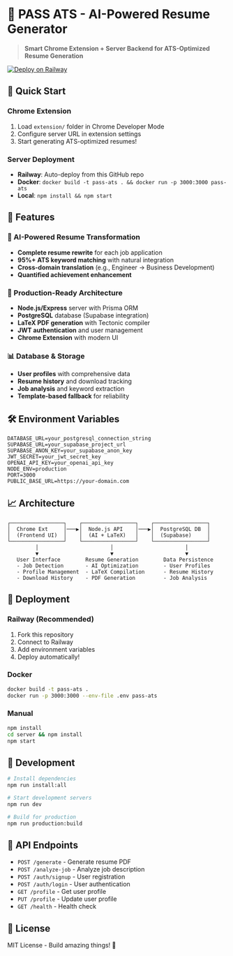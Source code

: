 # 🎯 PASS ATS - AI-Powered Resume Generator

> **Smart Chrome Extension + Server Backend for ATS-Optimized Resume Generation**

[![Deploy on Railway](https://railway.app/button.svg)](https://railway.app/template/your-template-id)

## 🚀 **Quick Start**

### **Chrome Extension**
1. Load `extension/` folder in Chrome Developer Mode
2. Configure server URL in extension settings
3. Start generating ATS-optimized resumes!

### **Server Deployment**
- **Railway**: Auto-deploy from this GitHub repo
- **Docker**: `docker build -t pass-ats . && docker run -p 3000:3000 pass-ats`
- **Local**: `npm install && npm start`

## 🎯 **Features**

### **🤖 AI-Powered Resume Transformation**
- **Complete resume rewrite** for each job application
- **95%+ ATS keyword matching** with natural integration
- **Cross-domain translation** (e.g., Engineer → Business Development)
- **Quantified achievement enhancement**

### **🔧 Production-Ready Architecture**
- **Node.js/Express** server with Prisma ORM
- **PostgreSQL** database (Supabase integration)
- **LaTeX PDF generation** with Tectonic compiler
- **JWT authentication** and user management
- **Chrome Extension** with modern UI

### **📊 Database & Storage**
- **User profiles** with comprehensive data
- **Resume history** and download tracking
- **Job analysis** and keyword extraction
- **Template-based fallback** for reliability

## 🛠 **Environment Variables**

```env
DATABASE_URL=your_postgresql_connection_string
SUPABASE_URL=your_supabase_project_url
SUPABASE_ANON_KEY=your_supabase_anon_key
JWT_SECRET=your_jwt_secret_key
OPENAI_API_KEY=your_openai_api_key
NODE_ENV=production
PORT=3000
PUBLIC_BASE_URL=https://your-domain.com
```

## 📈 **Architecture**

```
┌─────────────────┐    ┌─────────────────┐    ┌─────────────────┐
│  Chrome Ext     │───▶│  Node.js API    │───▶│  PostgreSQL DB  │
│  (Frontend UI)  │    │  (AI + LaTeX)   │    │  (Supabase)     │
└─────────────────┘    └─────────────────┘    └─────────────────┘
         │                       │                       │
         ▼                       ▼                       ▼
   User Interface        Resume Generation        Data Persistence
   - Job Detection       - AI Optimization        - User Profiles
   - Profile Management  - LaTeX Compilation      - Resume History
   - Download History    - PDF Generation         - Job Analysis
```

## 🚀 **Deployment**

### **Railway (Recommended)**
1. Fork this repository
2. Connect to Railway
3. Add environment variables
4. Deploy automatically!

### **Docker**
```bash
docker build -t pass-ats .
docker run -p 3000:3000 --env-file .env pass-ats
```

### **Manual**
```bash
npm install
cd server && npm install
npm start
```

## 🔧 **Development**

```bash
# Install dependencies
npm run install:all

# Start development servers
npm run dev

# Build for production
npm run production:build
```

## 📝 **API Endpoints**

- `POST /generate` - Generate resume PDF
- `POST /analyze-job` - Analyze job description
- `POST /auth/signup` - User registration
- `POST /auth/login` - User authentication
- `GET /profile` - Get user profile
- `PUT /profile` - Update user profile
- `GET /health` - Health check

## 🎯 **License**

MIT License - Build amazing things! 🚀
